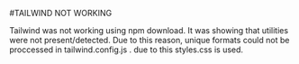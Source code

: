 #TAILWIND NOT WORKING

Tailwind was not working using npm download. It was showing that utilities were not present/detected. Due to this reason, unique formats could not be proccessed in tailwind.config.js . due to this styles.css is used.